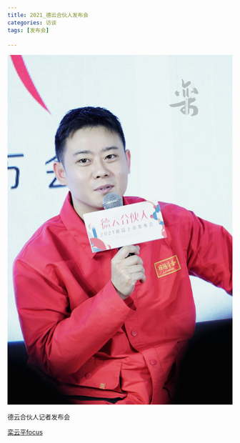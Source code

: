 ```yaml
---
title: 2021_德云合伙人发布会
categories: 访谈
tags: [发布会]

---
```


![](https://raw.githubusercontent.com/rhenginium/image/main/img-1616649643463e2a2c04264f80d5dca55cd21461f0216.jpg)

德云合伙人记者发布会

[栾云平focus](https://m.weibo.cn/6574451359/4615777489260154)